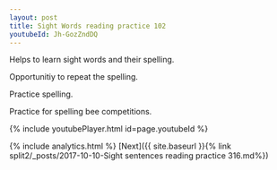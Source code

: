 ```yaml
---
layout: post
title: Sight Words reading practice 102
youtubeId: Jh-GozZndDQ
---
```

 
 
Helps to learn sight words and their spelling.

Opportunitiy to repeat the spelling. 

Practice spelling. 
 
Practice for spelling bee competitions. 
 
{% include youtubePlayer.html id=page.youtubeId %}
 
 
{% include analytics.html %} 
[Next]({{ site.baseurl }}{% link  split2/_posts/2017-10-10-Sight sentences reading practice 316.md%})
 

